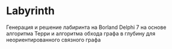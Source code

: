 # Labyrinth
Генерация и решение лабиринта на Borland Delphi 7 на основе алгоритма Терри и алгоритма обхода графа в глубину для неориентированного связного графа
